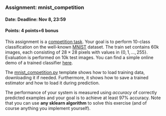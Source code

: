 ### Assignment: mnist_competition
#### Date: Deadline: Nov 8, 23:59
#### Points: 4 points+6 bonus

This assignment is a [competition task](https://ufal.mff.cuni.cz/courses/npfl129/2122-winter#competitions). Your goal
is to perform 10-class classification on the well-known
[MNIST](http://yann.lecun.com/exdb/mnist/) dataset.
The train set contains 60k images, each consisting of $28×28$ pixels with values
in $\{0, 1, …, 255\}$. Evaluation is performed on 10k test images.
You can find a simple online demo of a trained classifier
[here](https://ufal.mff.cuni.cz/~straka/courses/npfl129/2122/demos/mnist_web.html).

The [mnist_competition.py](https://github.com/ufal/npfl129/tree/master/labs/04/mnist_competition.py)
template shows how to load training data, downloading it if needed.
Furthermore, it shows how to save a trained estimator and how to load it during
prediction.

The performance of your system is measured using _accuracy_ of correctly
predicted examples and your goal is to achieve at least 97% accuracy.
Note that you can use **any sklearn algorithm** to solve this exercise
(and of course anything you implement yourself).
